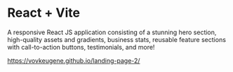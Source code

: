 # React + Vite

 A responsive React JS application consisting of a stunning hero section, high-quality assets and gradients, business stats, reusable feature sections with call-to-action buttons, testimonials, and more!

 https://vovkeugene.github.io/landing-page-2/
